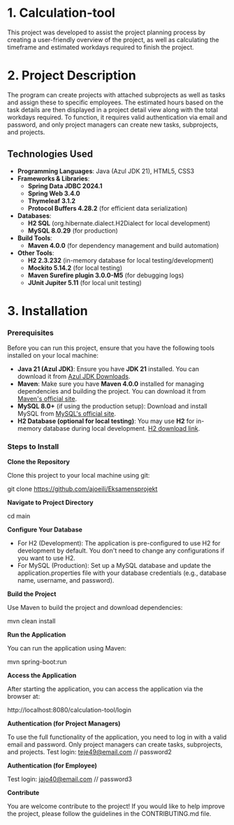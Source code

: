 # 1. Calculation-tool
This project was developed to assist the project planning process by creating a user-friendly overview of the 
project, as well as calculating the timeframe and estimated workdays required to finish the project.

# 2. Project Description

The program can create projects with attached subprojects as well as tasks and assign these to specific employees.
The estimated hours based on the task details are then displayed in a project detail view along with the total workdays required.
To function, it requires valid authentication via email and password, and only project managers can create new tasks, subprojects, and projects.

## Technologies Used

- **Programming Languages**: Java (Azul JDK 21), HTML5, CSS3
- **Frameworks & Libraries**:
  - **Spring Data JDBC 2024.1**
  - **Spring Web 3.4.0**
  - **Thymeleaf 3.1.2**
  - **Protocol Buffers 4.28.2** (for efficient data serialization)
- **Databases**:
  - **H2 SQL** (org.hibernate.dialect.H2Dialect for local development)
  - **MySQL 8.0.29** (for production)
- **Build Tools**:
  - **Maven 4.0.0** (for dependency management and build automation)
- **Other Tools**:
  - **H2 2.3.232** (in-memory database for local testing/development)
  - **Mockito 5.14.2** (for local testing)
  - **Maven Surefire plugin 3.0.0-M5** (for debugging logs)
  - **JUnit Jupiter 5.11** (for local unit testing)

# 3. Installation

### Prerequisites

Before you can run this project, ensure that you have the following tools installed on your local machine:

- **Java 21 (Azul JDK)**: Ensure you have **JDK 21** installed. You can download it from [Azul JDK Downloads](https://www.azul.com/downloads/zulu/).
- **Maven**: Make sure you have **Maven 4.0.0** installed for managing dependencies and building the project. You can download it from [Maven's official site](https://maven.apache.org/download.cgi).
- **MySQL 8.0+** (if using the production setup): Download and install MySQL from [MySQL's official site](https://dev.mysql.com/downloads/).
- **H2 Database (optional for local testing)**: You may use **H2** for in-memory database during local development. [H2 download link](http://www.h2database.com/html/main.html).

### Steps to Install

**Clone the Repository**

Clone this project to your local machine using git:

git clone https://github.com/ajoeili/Eksamensprojekt

**Navigate to Project Directory**

cd main

**Configure Your Database**

- For H2 (Development): The application is pre-configured to use H2 for development by default. You don't need to change any configurations if you want to use H2.
- For MySQL (Production): Set up a MySQL database and update the application.properties file with your database credentials (e.g., database name, username, and password).

**Build the Project**

Use Maven to build the project and download dependencies:

mvn clean install

**Run the Application**

You can run the application using Maven:

mvn spring-boot:run

**Access the Application**

After starting the application, you can access the application via the browser at:

http://localhost:8080/calculation-tool/login

**Authentication (for Project Managers)**

To use the full functionality of the application, you need to log in with a valid email and password. Only project managers can create tasks, subprojects, and projects.
Test login: teje49@email.com // password2

**Authentication (for Employee)**

Test login: jajo40@email.com // password3

**Contribute**

You are welcome contribute to the project! 
If you would like to help improve the project, please follow the guidelines in the CONTRIBUTING.md file.
